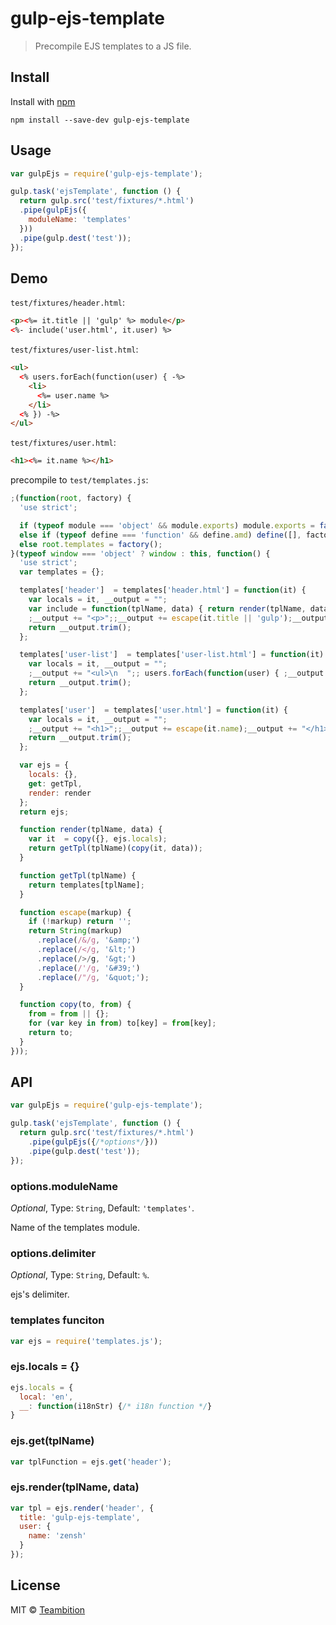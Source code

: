 gulp-ejs-template
====
> Precompile EJS templates to a JS file.

## Install

Install with [npm](https://npmjs.org/package/gulp-ejs-template)

```
npm install --save-dev gulp-ejs-template
```

## Usage

```js
var gulpEjs = require('gulp-ejs-template');

gulp.task('ejsTemplate', function () {
  return gulp.src('test/fixtures/*.html')
  .pipe(gulpEjs({
    moduleName: 'templates'
  }))
  .pipe(gulp.dest('test'));
});
```

## Demo

`test/fixtures/header.html`:
```html
<p><%= it.title || 'gulp' %> module</p>
<%- include('user.html', it.user) %>
```
`test/fixtures/user-list.html`:
```html
<ul>
  <% users.forEach(function(user) { -%>
    <li>
      <%= user.name %>
    </li>
  <% }) -%>
</ul>
```
`test/fixtures/user.html`:
```html
<h1><%= it.name %></h1>
```

precompile to `test/templates.js`:
```js
;(function(root, factory) {
  'use strict';

  if (typeof module === 'object' && module.exports) module.exports = factory();
  else if (typeof define === 'function' && define.amd) define([], factory);
  else root.templates = factory();
}(typeof window === 'object' ? window : this, function() {
  'use strict';
  var templates = {};

  templates['header']  = templates['header.html'] = function(it) {
    var locals = it, __output = "";
    var include = function(tplName, data) { return render(tplName, data); }
    ;__output += "<p>";;__output += escape(it.title || 'gulp');__output += " module</p>\n";;__output = [__output, include('user.html', it.user)].join("");__output += "\n";
    return __output.trim();
  };

  templates['user-list']  = templates['user-list.html'] = function(it) {
    var locals = it, __output = "";
    ;__output += "<ul>\n  ";; users.forEach(function(user) { ;__output += "    <li>\n      ";;__output += escape(user.name);__output += "\n    </li>\n  ";; }) ;__output += "</ul>\n";
    return __output.trim();
  };

  templates['user']  = templates['user.html'] = function(it) {
    var locals = it, __output = "";
    ;__output += "<h1>";;__output += escape(it.name);__output += "</h1>\n";
    return __output.trim();
  };

  var ejs = {
    locals: {},
    get: getTpl,
    render: render
  };
  return ejs;

  function render(tplName, data) {
    var it  = copy({}, ejs.locals);
    return getTpl(tplName)(copy(it, data));
  }

  function getTpl(tplName) {
    return templates[tplName];
  }

  function escape(markup) {
    if (!markup) return '';
    return String(markup)
      .replace(/&/g, '&amp;')
      .replace(/</g, '&lt;')
      .replace(/>/g, '&gt;')
      .replace(/'/g, '&#39;')
      .replace(/"/g, '&quot;');
  }

  function copy(to, from) {
    from = from || {};
    for (var key in from) to[key] = from[key];
    return to;
  }
}));

```


## API

```js
var gulpEjs = require('gulp-ejs-template');

gulp.task('ejsTemplate', function () {
  return gulp.src('test/fixtures/*.html')
    .pipe(gulpEjs({/*options*/}))
    .pipe(gulp.dest('test'));
});
```

### options.moduleName

*Optional*, Type: `String`, Default: `'templates'`.

Name of the templates module.

### options.delimiter

*Optional*, Type: `String`, Default: `%`.

ejs's delimiter.

### templates funciton

```js
var ejs = require('templates.js');
```

### ejs.locals = {}

```js
ejs.locals = {
  local: 'en',
  __: function(i18nStr) {/* i18n function */}
}
```

### ejs.get(tplName)

```js
var tplFunction = ejs.get('header');
```

### ejs.render(tplName, data)

```js
var tpl = ejs.render('header', {
  title: 'gulp-ejs-template',
  user: {
    name: 'zensh'
  }
});
```

## License

MIT © [Teambition](http://teambition.com)
